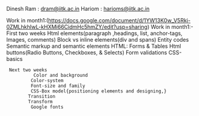    Dinesh Ram  : dram@iitk.ac.in
   Hariom    : harioms@iitk.ac.in 
   
Work in month1:(https://docs.google.com/document/d/1YW13K0w_V5Rkj-0ZMLhkhIwL-kHXMi66CidmHc5hmZY/edit?usp=sharing)
          Work in month1:-
       First two weeks
             Html elements(paragraph ,headings, list, anchor-tags, Images, comments)
             Block vs inline elements(div and spans)
             Entity  codes
             Semantic markup and semantic elements
             HTML: Forms & Tables
             Html buttons(Radio Buttons, Checkboxes, & Selects)
             Form validations
             CSS-basics
             
     Next two weeks
              Color and background
             Color-system
             Font-size and family
             CSS-Box model{positioning elements and designing,}
            Transition
            Transform
             Google fonts

       

